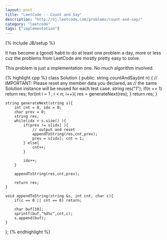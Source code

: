 ```yaml
---
layout: post
title: "LeetCode -- Count and Say"
description: "http://oj.leetcode.com/problems/count-and-say/"
category: "leetcode"
tags: ["implementation"]
---
```

{% include JB/setup %}

It has become a (good) habit to do at least one problem a day, more or less cuz the problems from LeetCode are mostly pretty easy to solve.

This problem is just a implementation one. No much algorithm involved.

{% highlight cpp %}
class Solution {
public:
    string countAndSay(int n) {
        // IMPORTANT: Please reset any member data you declared, as
        // the same Solution instance will be reused for each test case.
        string res("1");
        if(n == 1) return res;
        for(int i = 1 ; i < n; i++){
            res = generateNext(res);
        }
        return res;
    }
    
    string generateNext(string s){
        int cnt = 0, idx = 0;
        char prev = 0;
        string res;
        while(idx < s.size() ){
            if(prev != s[idx] ){
                // output and reset
                appendToString(res,cnt,prev);
                prev = s[idx]; cnt = 1;
            } else{
                cnt++;
            }
            
            idx++;
        }
        
        appendToString(res,cnt,prev);
        
        return res;
    }
    
    void appendToString(string &s, int cnt, char c){
        if(c == 0 || cnt == 0) return;
        
        char buf[10];
        sprintf(buf,"%d%c",cnt,c);
        s.append(buf);
    }
};
{% endhighlight %}
